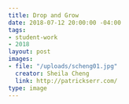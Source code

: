 ```yaml
---
title: Drop and Grow
date: 2018-07-12 20:00:00 -04:00
tags:
- student-work
- 2018
layout: post
images:
- file: "/uploads/scheng01.jpg"
  creator: Sheila Cheng
  link: http://patrickserr.com/
type: image
---
```


